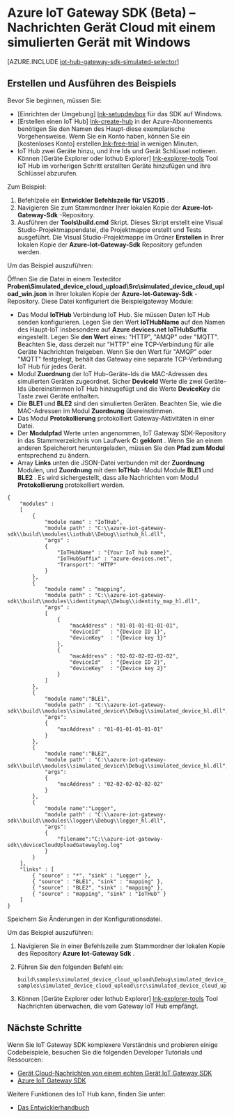 <properties
    pageTitle="Simuliert ein SDK Gateway IoT | Microsoft Azure"
    description="Azure IoT Gateway SDK Exemplarische Vorgehensweise Windows senden Telemetriedaten aus einem simulierten Gerät Azure IoT Gateway SDK erläutern."
    services="iot-hub"
    documentationCenter=""
    authors="chipalost"
    manager="timlt"
    editor=""/>

<tags
     ms.service="iot-hub"
     ms.devlang="cpp"
     ms.topic="article"
     ms.tgt_pltfrm="na"
     ms.workload="na"
     ms.date="08/29/2016"
     ms.author="andbuc"/>


# <a name="azure-iot-gateway-sdk-beta--send-device-to-cloud-messages-with-a-simulated-device-using-windows"></a>Azure IoT Gateway SDK (Beta) – Nachrichten Gerät Cloud mit einem simulierten Gerät mit Windows

[AZURE.INCLUDE [iot-hub-gateway-sdk-simulated-selector](../../includes/iot-hub-gateway-sdk-simulated-selector.md)]

## <a name="build-and-run-the-sample"></a>Erstellen und Ausführen des Beispiels

Bevor Sie beginnen, müssen Sie:

- [Einrichten der Umgebung] [ lnk-setupdevbox] für das SDK auf Windows.
- [Erstellen einen IoT Hub] [ lnk-create-hub] in der Azure-Abonnements benötigen Sie den Namen des Haupt-diese exemplarische Vorgehensweise. Wenn Sie ein Konto haben, können Sie ein [kostenloses Konto] erstellen[ lnk-free-trial] in wenigen Minuten.
- IoT Hub zwei Geräte hinzu, und ihre Ids und Gerät Schlüssel notieren. Können [Geräte Explorer oder Iothub Explorer] [ lnk-explorer-tools] Tool IoT Hub im vorherigen Schritt erstellten Geräte hinzufügen und ihre Schlüssel abzurufen.

Zum Beispiel:

1. Befehlzeile ein **Entwickler Befehlszeile für VS2015** .
2. Navigieren Sie zum Stammordner Ihrer lokalen Kopie der **Azure-Iot-Gateway-Sdk** -Repository.
3. Ausführen der **Tools\\build.cmd** Skript. Dieses Skript erstellt eine Visual Studio-Projektmappendatei, die Projektmappe erstellt und Tests ausgeführt. Die Visual Studio-Projektmappe im Ordner **Erstellen** in Ihrer lokalen Kopie der **Azure-Iot-Gateway-Sdk** Repository gefunden werden.

Um das Beispiel auszuführen:

Öffnen Sie die Datei in einem Texteditor **Proben\\Simulated_device_cloud_upload\\Src\\simulated_device_cloud_upload_win.json** in Ihrer lokalen Kopie der **Azure-Iot-Gateway-Sdk** -Repository. Diese Datei konfiguriert die Beispielgateway Module:

- Das Modul **IoTHub** Verbindung IoT Hub. Sie müssen Daten IoT Hub senden konfigurieren. Legen Sie den Wert **IoTHubName** auf den Namen des Haupt-IoT insbesondere auf **Azure devices.net** **IoTHubSuffix** eingestellt. Legen Sie **den Wert** eines: "HTTP", "AMQP" oder "MQTT". Beachten Sie, dass derzeit nur "HTTP" eine TCP-Verbindung für alle Geräte Nachrichten freigeben. Wenn Sie den Wert für "AMQP" oder "MQTT" festgelegt, behält das Gateway eine separate TCP-Verbindung IoT Hub für jedes Gerät.
- Modul **Zuordnung** der IoT Hub-Geräte-Ids die MAC-Adressen des simulierten Geräten zugeordnet. Sicher **DeviceId** Werte die zwei Geräte-Ids übereinstimmen IoT Hub hinzugefügt und die Werte **DeviceKey** die Taste zwei Geräte enthalten.
- Die **BLE1** und **BLE2** sind den simulierten Geräten. Beachten Sie, wie die MAC-Adressen im Modul **Zuordnung** übereinstimmen.
- Das Modul **Protokollierung** protokolliert Gateway-Aktivitäten in einer Datei.
- Der **Modulpfad** Werte unten angenommen, IoT Gateway SDK-Repository in das Stammverzeichnis von Laufwerk **C: geklont** . Wenn Sie an einem anderen Speicherort heruntergeladen, müssen Sie den **Pfad zum Modul** entsprechend zu ändern.
- Array **Links** unten die JSON-Datei verbunden mit der **Zuordnung** Modulen, und **Zuordnung** mit dem **IoTHub** -Modul Module **BLE1** und **BLE2** . Es wird sichergestellt, dass alle Nachrichten vom Modul **Protokollierung** protokolliert werden.

```
{
    "modules" :
    [ 
        {
            "module name" : "IoTHub",
            "module path" : "C:\\azure-iot-gateway-sdk\\build\\modules\\iothub\\Debug\\iothub_hl.dll",
            "args" : 
            {
                "IoTHubName" : "{Your IoT hub name}",
                "IoTHubSuffix" : "azure-devices.net",
                "Transport": "HTTP"
            }
        },
        {
            "module name" : "mapping",
            "module path" : "C:\\azure-iot-gateway-sdk\\build\\modules\\identitymap\\Debug\\identity_map_hl.dll",
            "args" : 
            [
                {
                    "macAddress" : "01-01-01-01-01-01",
                    "deviceId"   : "{Device ID 1}",
                    "deviceKey"  : "{Device key 1}"
                },
                {
                    "macAddress" : "02-02-02-02-02-02",
                    "deviceId"   : "{Device ID 2}",
                    "deviceKey"  : "{Device key 2}"
                }
            ]
        },
        {
            "module name":"BLE1",
            "module path" : "C:\\azure-iot-gateway-sdk\\build\\modules\\simulated_device\\Debug\\simulated_device_hl.dll",
            "args":
            {
                "macAddress" : "01-01-01-01-01-01"
            }
        },
        {
            "module name":"BLE2",
            "module path" : "C:\\azure-iot-gateway-sdk\\build\\modules\\simulated_device\\Debug\\simulated_device_hl.dll",
            "args":
            {
                "macAddress" : "02-02-02-02-02-02"
            }
        },
        {
            "module name":"Logger",
            "module path" : "C:\\azure-iot-gateway-sdk\\build\\modules\\logger\\Debug\\logger_hl.dll",
            "args":
            {
                "filename":"C:\\azure-iot-gateway-sdk\\deviceCloudUploadGatewaylog.log"
            }
        }
    ],
    "links" : [
        { "source" : "*", "sink" : "Logger" },
        { "source" : "BLE1", "sink" : "mapping" },
        { "source" : "BLE2", "sink" : "mapping" },
        { "source" : "mapping", "sink" : "IoTHub" }
    ]
}
```

Speichern Sie Änderungen in der Konfigurationsdatei.

Um das Beispiel auszuführen:

1. Navigieren Sie in einer Befehlszeile zum Stammordner der lokalen Kopie des Repository **Azure Iot-Gateway Sdk** .
2. Führen Sie den folgenden Befehl ein:
  
    ```
    build\samples\simulated_device_cloud_upload\Debug\simulated_device_cloud_upload_sample.exe samples\simulated_device_cloud_upload\src\simulated_device_cloud_upload_win.json
    ```

3. Können [Geräte Explorer oder Iothub Explorer] [ lnk-explorer-tools] Tool Nachrichten überwachen, die vom Gateway IoT Hub empfängt.


## <a name="next-steps"></a>Nächste Schritte

Wenn Sie IoT Gateway SDK komplexere Verständnis und probieren einige Codebeispiele, besuchen Sie die folgenden Developer Tutorials und Ressourcen:

- [Gerät Cloud-Nachrichten von einem echten Gerät IoT Gateway SDK][lnk-physical-device]
- [Azure IoT Gateway SDK][lnk-gateway-sdk]

Weitere Funktionen des IoT Hub kann, finden Sie unter:

- [Das Entwicklerhandbuch][lnk-devguide]

<!-- Links -->
[lnk-setupdevbox]: https://github.com/Azure/azure-iot-gateway-sdk/blob/master/doc/devbox_setup.md
[lnk-free-trial]: https://azure.microsoft.com/pricing/free-trial/
[lnk-explorer-tools]: https://github.com/Azure/azure-iot-sdks/blob/master/doc/manage_iot_hub.md
[lnk-gateway-sdk]: https://github.com/Azure/azure-iot-gateway-sdk/

[lnk-physical-device]: iot-hub-gateway-sdk-physical-device.md

[lnk-devguide]: ./iot-hub-devguide.md
[lnk-create-hub]: iot-hub-create-through-portal.md 